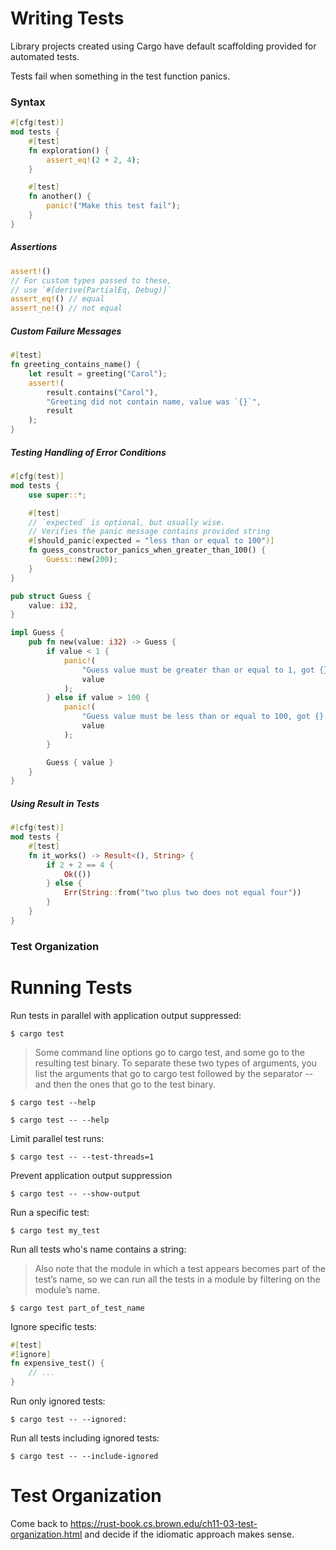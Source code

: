 # Writing Tests

Library projects created using Cargo have default scaffolding provided for automated tests.

Tests fail when something in the test function panics.

### Syntax

```rs
#[cfg(test)]
mod tests {
    #[test]
    fn exploration() {
        assert_eq!(2 + 2, 4);
    }

    #[test]
    fn another() {
        panic!("Make this test fail");
    }
}
```

##### Assertions

```rs
assert!()
// For custom types passed to these,
// use `#[derive(PartialEq, Debug)]`
assert_eq!() // equal
assert_ne!() // not equal
```

##### Custom Failure Messages

```rs
#[test]
fn greeting_contains_name() {
    let result = greeting("Carol");
    assert!(
        result.contains("Carol"),
        "Greeting did not contain name, value was `{}`",
        result
    );
}
```

##### Testing Handling of Error Conditions

```rs
#[cfg(test)]
mod tests {
    use super::*;

    #[test]
    // `expected` is optional, but usually wise.
    // Verifies the panic message contains provided string
    #[should_panic(expected = "less than or equal to 100")]
    fn guess_constructor_panics_when_greater_than_100() {
        Guess::new(200);
    }
}

pub struct Guess {
    value: i32,
}

impl Guess {
    pub fn new(value: i32) -> Guess {
        if value < 1 {
            panic!(
                "Guess value must be greater than or equal to 1, got {}.",
                value
            );
        } else if value > 100 {
            panic!(
                "Guess value must be less than or equal to 100, got {}.",
                value
            );
        }

        Guess { value }
    }
}
```

##### Using Result in Tests

```rs
#[cfg(test)]
mod tests {
    #[test]
    fn it_works() -> Result<(), String> {
        if 2 + 2 == 4 {
            Ok(())
        } else {
            Err(String::from("two plus two does not equal four"))
        }
    }
}
```

### Test Organization

# Running Tests

Run tests in parallel with application output suppressed:

```
$ cargo test
```

> Some command line options go to cargo test, and some go to the resulting test binary. To separate these two types of arguments, you list the arguments that go to cargo test followed by the separator -- and then the ones that go to the test binary.

```
$ cargo test --help
```

```
$ cargo test -- --help
```

Limit parallel test runs:

```
$ cargo test -- --test-threads=1
```

Prevent application output suppression

```
$ cargo test -- --show-output
```

Run a specific test:

```
$ cargo test my_test
```

Run all tests who's name contains a string:

> Also note that the module in which a test appears becomes part of the test’s name, so we can run all the tests in a module by filtering on the module’s name.

```
$ cargo test part_of_test_name
```

Ignore specific tests:

```rs
#[test]
#[ignore]
fn expensive_test() {
    // ...
}
```

Run only ignored tests:

```
$ cargo test -- --ignored:
```

Run all tests including ignored tests:

```
$ cargo test -- --include-ignored
```

# Test Organization

Come back to https://rust-book.cs.brown.edu/ch11-03-test-organization.html and decide if the idiomatic approach makes sense.

